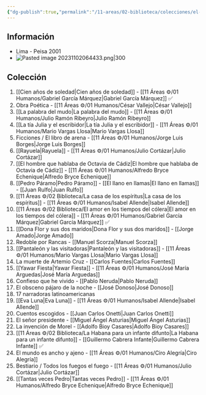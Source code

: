 ```yaml
---
{"dg-publish":true,"permalink":"/11-areas/02-biblioteca/colecciones/el-comercio-gran-biblioteca-literatura-latinoamericana/","noteIcon":""}
---
```


## Información
- Lima - Peisa 2001
- ![Pasted image 20231102064433.png|300](/img/user/02%20Image/Pasted%20image%2020231102064433.png)
## Colección
1. [[Cien años de soledad\|Cien años de soledad]] - [[11 Áreas ⚙/01 Humanos/Gabriel García Márquez\|Gabriel García Márquez]] ✅
2. Obra Poética - [[11 Áreas ⚙/01 Humanos/César Vallejo\|César Vallejo]]
3. [[La palabra del mudo\|La palabra del mudo]] - [[11 Áreas ⚙/01 Humanos/Julio Ramón Ribeyro\|Julio Ramón Ribeyro]]
4. [[La tía Julia y el escribidor\|La tía Julia y el escribidor]] - [[11 Áreas ⚙/01 Humanos/Mario Vargas Llosa\|Mario Vargas Llosa]] 
5. Ficciones / El libro de arena - [[11 Áreas ⚙/01 Humanos/Jorge Luis Borges\|Jorge Luis Borges]] 
6. [[Rayuela\|Rayuela]] -  [[11 Áreas ⚙/01 Humanos/Julio Cortázar\|Julio Cortázar]]
7. [[El hombre que hablaba de Octavia de Cádiz\|El hombre que hablaba de Octavia de Cádiz]] - [[11 Áreas ⚙/01 Humanos/Alfredo Bryce Echenique\|Alfredo Bryce Echenique]]
8. [[Pedro Páramo\|Pedro Páramo]] - [[El llano en llamas\|El llano en llamas]] - [[Juan Rulfo\|Juan Rulfo]]
9. [[11 Áreas ⚙/02 Biblioteca/La casa de los espíritus\|La casa de los espíritus]] - [[11 Áreas ⚙/01 Humanos/Isabel Allende\|Isabel Allende]] 
10. [[11 Áreas ⚙/02 Biblioteca/El amor en los tiempos del cólera\|El amor en los tiempos del cólera]] - [[11 Áreas ⚙/01 Humanos/Gabriel García Márquez\|Gabriel García Márquez]] ✅
11. [[Dona Flor y sus dos maridos\|Dona Flor y sus dos maridos]] - [[Jorge Amado\|Jorge Amado]] 
12. Redoble por Rancas - [[Manuel Scorza\|Manuel Scorza]]
13. [[Pantaleón y las visitadoras\|Pantaleón y las visitadoras]] -  [[11 Áreas ⚙/01 Humanos/Mario Vargas Llosa\|Mario Vargas Llosa]]  
14. La muerte de Artemio Cruz - [[Carlos Fuentes\|Carlos Fuentes]] 
15. [[Yawar Fiesta\|Yawar Fiesta]] - [[11 Áreas ⚙/01 Humanos/José María Arguedas\|José María Arguedas]]
16. Confieso que he vivido - [[Pablo Neruda\|Pablo Neruda]] 
17. El obsceno pájaro de la noche - [[José Donoso\|José Donoso]] 
18. 17 narradoras latinoamericanas 
19. [[Eva Luna\|Eva Luna]] -  [[11 Áreas ⚙/01 Humanos/Isabel Allende\|Isabel Allende]]
20. Cuentos escogidos - [[Juan Carlos Onetti\|Juan Carlos Onetti]]  
21. El señor presidente - [[Miguel Ángel Asturias\|Miguel Ángel Asturias]] 
22. La invención de Morel - [[Adolfo Bioy Casares\|Adolfo Bioy Casares]] 
23. [[11 Áreas ⚙/02 Biblioteca/La Habana para un infante difunto\|La Habana para un infante difunto]] - [[Guillermo Cabrera Infante\|Guillermo Cabrera Infante]] ✅
24. El mundo es ancho y ajeno - [[11 Áreas ⚙/01 Humanos/Ciro Alegría\|Ciro Alegría]]
25. Bestiario / Todos los fuegos el fuego - [[11 Áreas ⚙/01 Humanos/Julio Cortázar\|Julio Cortázar]]
26. [[Tantas veces Pedro\|Tantas veces Pedro]] - [[11 Áreas ⚙/01 Humanos/Alfredo Bryce Echenique\|Alfredo Bryce Echenique]]